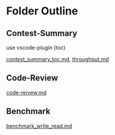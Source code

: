 # Folder Outline

## Contest-Summary

use vscode-plugin (toc)

[contest_summary_toc.md](contest_summary_toc.md), [throughput.md](throughput.md)

## Code-Review

[code-reivew.md](code-review.md)

## Benchmark

[benchmark_write_read.md](benchmark_write_read.md)
